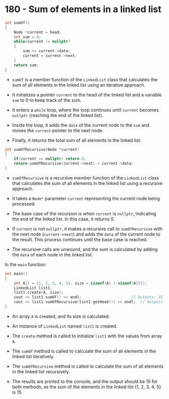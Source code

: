 # 180 - Sum of elements in  a linked list 

```cpp
int sumOf()
{
    Node *current = head;
    int sum = 0;
    while(current != nullptr)
    {
        sum += current->data;
        current = current->next;
    }
    return sum;
}
```

- `sumOf` is a member function of the `LinkedList` class that calculates the sum of all elements in the linked list using an iterative approach.

- It initializes a pointer `current` to the head of the linked list and a variable `sum` to 0 to keep track of the sum.

- It enters a `while` loop, where the loop continues until `current` becomes `nullptr` (reaching the end of the linked list).

- Inside the loop, it adds the `data` of the current node to the `sum` and moves the `current` pointer to the next node.

- Finally, it returns the total sum of all elements in the linked list.

```cpp
int sumOfRecursive(Node *current)
{
    if(current == nullptr) return 0;
    return sumOfRecursive(current->next) + current->data;
}
```

- `sumOfRecursive` is a recursive member function of the `LinkedList` class that calculates the sum of all elements in the linked list using a recursive approach.

- It takes a `Node*` parameter `current` representing the current node being processed.

- The base case of the recursion is when `current` is `nullptr`, indicating the end of the linked list. In this case, it returns 0.

- If `current` is not `nullptr`, it makes a recursive call to `sumOfRecursive` with the next node (`current->next`) and adds the `data` of the current node to the result. This process continues until the base case is reached.

- The recursive calls are unwound, and the sum is calculated by adding the `data` of each node in the linked list.

In the `main` function:

```cpp
int main()
{
    int A[] = {1, 2, 3, 4, 5}, size = sizeof(A) / sizeof(A[0]);
    LinkedList list1;
    list1.create(A, size);
    cout << list1.sumOf() << endl;                      // Outputs: 15
    cout << list1.sumOfRecursive(list1.getHead()) << endl;  // Outputs: 15
}
```

- An array `A` is created, and its size is calculated.

- An instance of `LinkedList` named `list1` is created.

- The `create` method is called to initialize `list1` with the values from array `A`.

- The `sumOf` method is called to calculate the sum of all elements in the linked list iteratively.

- The `sumOfRecursive` method is called to calculate the sum of all elements in the linked list recursively.

- The results are printed to the console, and the output should be 15 for both methods, as the sum of the elements in the linked list {1, 2, 3, 4, 5} is 15.